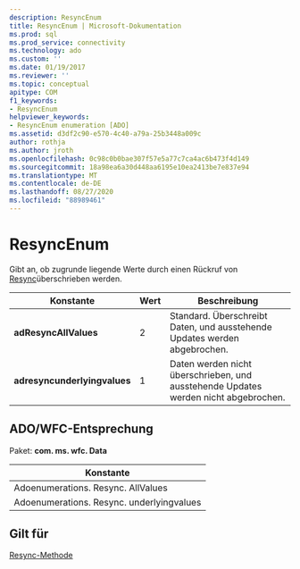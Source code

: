 ```yaml
---
description: ResyncEnum
title: ResyncEnum | Microsoft-Dokumentation
ms.prod: sql
ms.prod_service: connectivity
ms.technology: ado
ms.custom: ''
ms.date: 01/19/2017
ms.reviewer: ''
ms.topic: conceptual
apitype: COM
f1_keywords:
- ResyncEnum
helpviewer_keywords:
- ResyncEnum enumeration [ADO]
ms.assetid: d3df2c90-e570-4c40-a79a-25b3448a009c
author: rothja
ms.author: jroth
ms.openlocfilehash: 0c98c0b0bae307f57e5a77c7ca4ac6b473f4d149
ms.sourcegitcommit: 18a98ea6a30d448aa6195e10ea2413be7e837e94
ms.translationtype: MT
ms.contentlocale: de-DE
ms.lasthandoff: 08/27/2020
ms.locfileid: "88989461"
---
```

# <a name="resyncenum"></a>ResyncEnum
Gibt an, ob zugrunde liegende Werte durch einen Rückruf von [Resync](./resync-method.md)überschrieben werden.  
  
|Konstante|Wert|Beschreibung|  
|--------------|-----------|-----------------|  
|**adResyncAllValues**|2|Standard. Überschreibt Daten, und ausstehende Updates werden abgebrochen.|  
|**adresyncunderlyingvalues**|1|Daten werden nicht überschrieben, und ausstehende Updates werden nicht abgebrochen.|  
  
## <a name="adowfc-equivalent"></a>ADO/WFC-Entsprechung  
 Paket: **com. ms. wfc. Data**  
  
|Konstante|  
|--------------|  
|Adoenumerations. Resync. AllValues|  
|Adoenumerations. Resync. underlyingvalues|  
  
## <a name="applies-to"></a>Gilt für  
 [Resync-Methode](./resync-method.md)